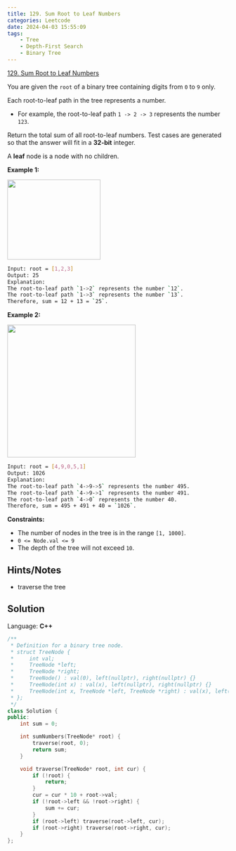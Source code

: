 ```yaml
---
title: 129. Sum Root to Leaf Numbers
categories: Leetcode
date: 2024-04-03 15:55:09
tags:
    - Tree
    - Depth-First Search
    - Binary Tree
---
```


[129. Sum Root to Leaf Numbers](https://leetcode.com/problems/sum-root-to-leaf-numbers/description/)

You are given the `root` of a binary tree containing digits from `0` to `9` only.

Each root-to-leaf path in the tree represents a number.

- For example, the root-to-leaf path `1 -> 2 -> 3` represents the number `123`.

Return the total sum of all root-to-leaf numbers. Test cases are generated so that the answer will fit in a **32-bit**  integer.

A **leaf**  node is a node with no children.

**Example 1:**

<img alt="" src="https://assets.leetcode.com/uploads/2021/02/19/num1tree.jpg" style="width: 212px; height: 182px;">

```bash
Input: root = [1,2,3]
Output: 25
Explanation:
The root-to-leaf path `1->2` represents the number `12`.
The root-to-leaf path `1->3` represents the number `13`.
Therefore, sum = 12 + 13 = `25`.
```

**Example 2:**

<img alt="" src="https://assets.leetcode.com/uploads/2021/02/19/num2tree.jpg" style="width: 292px; height: 302px;">

```bash
Input: root = [4,9,0,5,1]
Output: 1026
Explanation:
The root-to-leaf path `4->9->5` represents the number 495.
The root-to-leaf path `4->9->1` represents the number 491.
The root-to-leaf path `4->0` represents the number 40.
Therefore, sum = 495 + 491 + 40 = `1026`.
```

**Constraints:**

- The number of nodes in the tree is in the range `[1, 1000]`.
- `0 <= Node.val <= 9`
- The depth of the tree will not exceed `10`.

## Hints/Notes

- traverse the tree

## Solution

Language: **C++**

```C++
/**
 * Definition for a binary tree node.
 * struct TreeNode {
 *     int val;
 *     TreeNode *left;
 *     TreeNode *right;
 *     TreeNode() : val(0), left(nullptr), right(nullptr) {}
 *     TreeNode(int x) : val(x), left(nullptr), right(nullptr) {}
 *     TreeNode(int x, TreeNode *left, TreeNode *right) : val(x), left(left), right(right) {}
 * };
 */
class Solution {
public:
    int sum = 0;

    int sumNumbers(TreeNode* root) {
        traverse(root, 0);
        return sum;
    }

    void traverse(TreeNode* root, int cur) {
        if (!root) {
            return;
        }
        cur = cur * 10 + root->val;
        if (!root->left && !root->right) {
            sum += cur;
        }
        if (root->left) traverse(root->left, cur);
        if (root->right) traverse(root->right, cur);
    }
};
```
